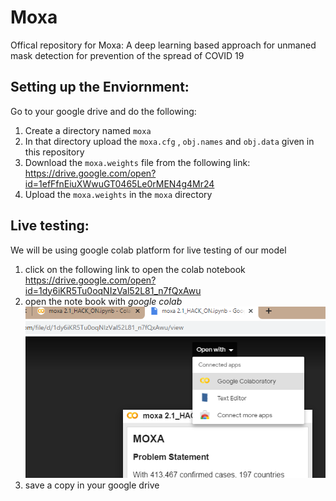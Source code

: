 # Moxa
Offical repository for Moxa: A deep learning based approach for unmaned mask detection for prevention of the spread of COVID 19

## Setting up the Enviornment:
 Go to your google drive and do the following:
 1) Create a directory named ```moxa```
 2) In that directory upload the ```moxa.cfg``` , ```obj.names``` and ```obj.data``` given in this repository
 3) Download the ```moxa.weights``` file from the following link: https://drive.google.com/open?id=1efFfnEiuXWwuGT0465Le0rMEN4g4Mr24
 4) Upload the ```moxa.weights``` in the ```moxa``` directory 
## Live testing:
We will be using google colab platform for live testing of our model
1) click on the following link to open the colab notebook https://drive.google.com/open?id=1dy6iKR5Tu0oqNIzVal52L81_n7fQxAwu
2) open the note book with *google colab* 
 ![img](https://github.com/Shitty-bots-Inc/Moxa_online_testing/blob/master/assest/sd.png)
3) save a copy in your google drive

